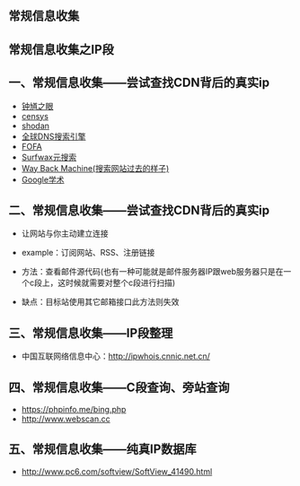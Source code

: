 ## 常规信息收集


## 常规信息收集之IP段


## 一、常规信息收集——尝试查找CDN背后的真实ip


* [钟馗之眼](https://www.zoomeye.org/)
* [censys](https://www.censys.io/)
* [shodan](https://www.shodan.io/)
* [全球DNS搜索引擎](https://www.dnsdb.io/zh-cn)
* [FOFA](https://fofa.so/)
* [Surfwax元搜索](http://lookahead.surfwax.com/)
* [Way Back Machine(搜索网站过去的样子)](https://archive.org/web/)
* [Google学术](https://scholar.google.com.ph/)


## 二、常规信息收集——尝试查找CDN背后的真实ip


* 让网站与你主动建立连接
* example：订阅网站、RSS、注册链接
* 方法：查看邮件源代码(也有一种可能就是邮件服务器IP跟web服务器只是在一个c段上，这时候就需要对整个c段进行扫描)

* 缺点：目标站使用其它邮箱接口此方法则失效


## 三、常规信息收集——IP段整理


* 中国互联网络信息中心：http://ipwhois.cnnic.net.cn/


## 四、常规信息收集——C段查询、旁站查询

* https://phpinfo.me/bing.php
* http://www.webscan.cc


## 五、常规信息收集——纯真IP数据库


* http://www.pc6.com/softview/SoftView_41490.html





